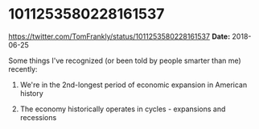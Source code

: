 # 1011253580228161537
https://twitter.com/TomFrankly/status/1011253580228161537
**Date:** 2018-06-25

Some things I've recognized (or been told by people smarter than me) recently:

1. We're in the 2nd-longest period of economic expansion in American history

2. The economy historically operates in cycles - expansions and recessions
